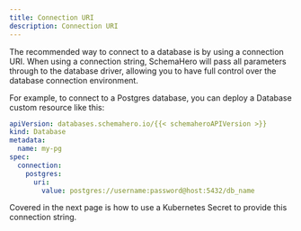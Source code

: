 ```yaml
---
title: Connection URI
description: Connection URI
---
```


The recommended way to connect to a database is by using a connection URI. When using a connection string, SchemaHero will pass all parameters through to the database driver, allowing you to have full control over the database connection environment.

For example, to connect to a Postgres database, you can deploy a Database custom resource like this:

```yaml
apiVersion: databases.schemahero.io/{{< schemaheroAPIVersion >}}
kind: Database
metadata:
  name: my-pg
spec:
  connection:
    postgres:
      uri:
        value: postgres://username:password@host:5432/db_name
```

Covered in the next page is how to use a Kubernetes Secret to provide this connection string.

